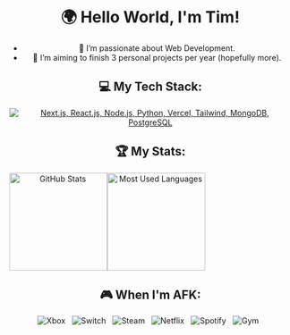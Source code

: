 <div align="center">
<h1>🌍 Hello World, I'm Tim!</h1>

- 🌱 I’m passionate about Web Development.
- 📝 I’m aiming to finish 3 personal projects per year (hopefully more).
</div>

<div align="center">

## 💻 My Tech Stack:

[![Next.js, React.js, Node.js, Python, Vercel, Tailwind, MongoDB, PostgreSQL](https://skillicons.dev/icons?i=next,react,nodejs,python,vercel,tailwind,mongodb,postgres)](https://skillicons.dev)

## 🏆 My Stats:

<div style="display: flex; flex-wrap: wrap;">
  <img height="175" alt="GitHub Stats" src="https://github-readme-stats-olive-pi.vercel.app/api?username=timwhite06&show_icons=true&count_private=true&theme=dark&include_all_commits=true&token=ACCESS_STATS_SECRET" />

  <img height="175" alt="Most Used Languages" src="https://github-readme-stats-olive-pi.vercel.app/api/top-langs/?username=timwhite06&layout=compact&theme=dark&count_private=true&token=ACCESS_STATS_SECRET" />

</div>

## 🎮 When I'm AFK:

![Xbox](https://img.shields.io/badge/Xbox-107C10?style=for-the-badge&logo=xbox&logoColor=white) &nbsp;
![Switch](https://img.shields.io/badge/Switch-E60012?style=for-the-badge&logo=nintendo-switch&logoColor=white) &nbsp;
![Steam](https://img.shields.io/badge/steam-%23000000.svg?style=for-the-badge&logo=steam&logoColor=white) &nbsp;
![Netflix](https://img.shields.io/badge/Netflix-E50914?style=for-the-badge&logo=netflix&logoColor=white) &nbsp;
![Spotify](https://img.shields.io/badge/Spotify-1DB954?style=for-the-badge&logo=spotify&logoColor=white) &nbsp;
![Gym](https://img.shields.io/badge/Gym-FF0000?style=for-the-badge&logo=gym&logoColor=white) &nbsp;

</div>
